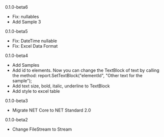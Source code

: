 0.1.0-beta6
 * Fix: nullables
 * Add Sample 3
 
0.1.0-beta5
 * Fix: DateTime nullable
 * Fix: Excel Data Format

0.1.0-beta4
 * Add Samples
 * Add id to elements. Now you can change the TextBlock of text by calling the method:  report.SetTextBlock("elementId", "Other text for the sample"); 
 * Add text size, bold, italic, underline to TextBlock
 * Add style to excel table

0.1.0-beta3
 * Migrate NET Core to NET Standard 2.0
 
0.1.0-beta2
 * Change FileStream to Stream